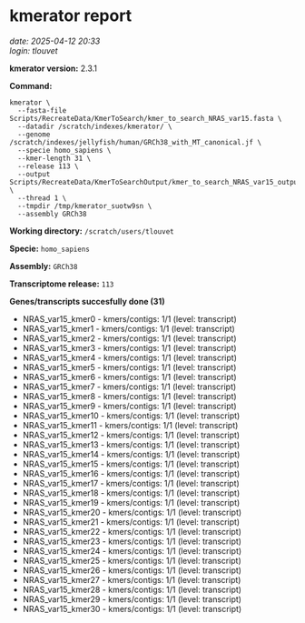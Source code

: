 # kmerator report
*date: 2025-04-12 20:33*  
*login: tlouvet*

**kmerator version:** 2.3.1

**Command:**

```
kmerator \
  --fasta-file Scripts/RecreateData/KmerToSearch/kmer_to_search_NRAS_var15.fasta \
  --datadir /scratch/indexes/kmerator/ \
  --genome /scratch/indexes/jellyfish/human/GRCh38_with_MT_canonical.jf \
  --specie homo_sapiens \
  --kmer-length 31 \
  --release 113 \
  --output Scripts/RecreateData/KmerToSearchOutput/kmer_to_search_NRAS_var15_output \
  --thread 1 \
  --tmpdir /tmp/kmerator_suotw9sn \
  --assembly GRCh38
```

**Working directory:** `/scratch/users/tlouvet`

**Specie:** `homo_sapiens`

**Assembly:** `GRCh38`

**Transcriptome release:** `113`

**Genes/transcripts succesfully done (31)**

- NRAS_var15_kmer0 - kmers/contigs: 1/1 (level: transcript)
- NRAS_var15_kmer1 - kmers/contigs: 1/1 (level: transcript)
- NRAS_var15_kmer2 - kmers/contigs: 1/1 (level: transcript)
- NRAS_var15_kmer3 - kmers/contigs: 1/1 (level: transcript)
- NRAS_var15_kmer4 - kmers/contigs: 1/1 (level: transcript)
- NRAS_var15_kmer5 - kmers/contigs: 1/1 (level: transcript)
- NRAS_var15_kmer6 - kmers/contigs: 1/1 (level: transcript)
- NRAS_var15_kmer7 - kmers/contigs: 1/1 (level: transcript)
- NRAS_var15_kmer8 - kmers/contigs: 1/1 (level: transcript)
- NRAS_var15_kmer9 - kmers/contigs: 1/1 (level: transcript)
- NRAS_var15_kmer10 - kmers/contigs: 1/1 (level: transcript)
- NRAS_var15_kmer11 - kmers/contigs: 1/1 (level: transcript)
- NRAS_var15_kmer12 - kmers/contigs: 1/1 (level: transcript)
- NRAS_var15_kmer13 - kmers/contigs: 1/1 (level: transcript)
- NRAS_var15_kmer14 - kmers/contigs: 1/1 (level: transcript)
- NRAS_var15_kmer15 - kmers/contigs: 1/1 (level: transcript)
- NRAS_var15_kmer16 - kmers/contigs: 1/1 (level: transcript)
- NRAS_var15_kmer17 - kmers/contigs: 1/1 (level: transcript)
- NRAS_var15_kmer18 - kmers/contigs: 1/1 (level: transcript)
- NRAS_var15_kmer19 - kmers/contigs: 1/1 (level: transcript)
- NRAS_var15_kmer20 - kmers/contigs: 1/1 (level: transcript)
- NRAS_var15_kmer21 - kmers/contigs: 1/1 (level: transcript)
- NRAS_var15_kmer22 - kmers/contigs: 1/1 (level: transcript)
- NRAS_var15_kmer23 - kmers/contigs: 1/1 (level: transcript)
- NRAS_var15_kmer24 - kmers/contigs: 1/1 (level: transcript)
- NRAS_var15_kmer25 - kmers/contigs: 1/1 (level: transcript)
- NRAS_var15_kmer26 - kmers/contigs: 1/1 (level: transcript)
- NRAS_var15_kmer27 - kmers/contigs: 1/1 (level: transcript)
- NRAS_var15_kmer28 - kmers/contigs: 1/1 (level: transcript)
- NRAS_var15_kmer29 - kmers/contigs: 1/1 (level: transcript)
- NRAS_var15_kmer30 - kmers/contigs: 1/1 (level: transcript)
